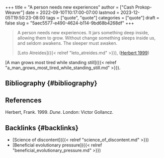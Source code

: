 +++
title = "A person needs new experiences"
author = ["Cash Prokop-Weaver"]
date = 2022-09-10T10:17:00-07:00
lastmod = 2023-12-05T19:50:23-08:00
tags = ["quote", "quote"]
categories = ["quote"]
draft = false
slug = "5aec5577-e490-4624-b114-9bd68b4268df"
+++

> A person needs new experiences. It jars something deep inside, allowing them to grow. Without change something sleeps inside us, and seldom awakens. The sleeper must awaken.
>
> [Leto Atreides]({{< relref "leto_atreides.md" >}}), (<a href="#citeproc_bib_item_1">Herbert 1999</a>)

[A man grows most tired while standing still]({{< relref "a_man_grows_most_tired_while_standing_still.md" >}}).


## Bibliography {#bibliography}

## References

<style>.csl-entry{text-indent: -1.5em; margin-left: 1.5em;}</style><div class="csl-bib-body">
  <div class="csl-entry"><a id="citeproc_bib_item_1"></a>Herbert, Frank. 1999. <i>Dune</i>. London: Victor Gollancz.</div>
</div>


## Backlinks {#backlinks}

-   [Science of discontent]({{< relref "science_of_discontent.md" >}})
-   [Beneficial evolutionary pressure]({{< relref "beneficial_evolutionary_pressure.md" >}})
